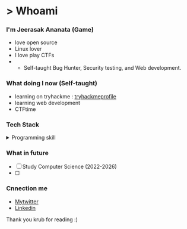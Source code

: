 # > Whoami 
### I'm Jeerasak Ananata (Game)
- love open source
- Linux lover
- I love play CTFs
- - Self-taught Bug Hunter, Security testing, and Web development.

### What doing I now (Self-taught)
- learning on tryhackme : [tryhackmeprofile](https://tryhackme.com/p/Game)
- learning web development
- CTFtime

### Tech Stack

<details>
<summary>Programming skill</summary>
<p >
c++
java
Python
bash script
</p>
</details>

### What in future
- [ ] Study Computer Science (2022-2026)
- [ ] 



### Cnnection me
- [Mytwitter](https://twitter.com/GameAnanta)
- [Linkedin](https://www.linkedin.com/in/jeerasak-ananta-a1b4231a2/)

Thank you krub for reading :)
